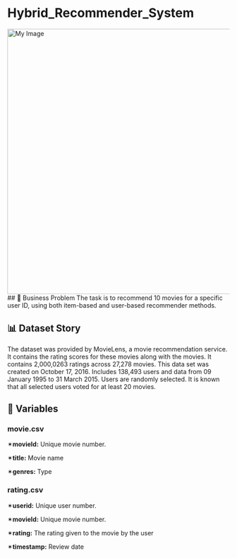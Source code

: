 # Hybrid_Recommender_System

<img src="https://user-images.githubusercontent.com/103461795/231298225-4056dea8-b84b-4e40-9996-8aa3a80d1a7e.png" alt="My Image" width="600">
## 💼 Business Problem
The task is to recommend 10 movies for a specific user ID, using both item-based and user-based recommender methods.

## 📊 Dataset Story

The dataset was provided by MovieLens, a movie recommendation service. It contains the rating scores for these movies along with the movies. It contains 2,000,0263 ratings across 27,278 movies. This data set was created on October 17, 2016. Includes 138,493 users and data from 09 January 1995 to 31 March 2015. Users are randomly selected. It is known that all selected users voted for at least 20 movies.

## 📌 Variables
### movie.csv
✶**movieId:** Unique movie number.

✶**title:** Movie name

✶**genres:** Type

### rating.csv

✶**userid:** Unique user number.

✶**movieId:** Unique movie number.

✶**rating:** The rating given to the movie by the user

✶**timestamp:** Review date
